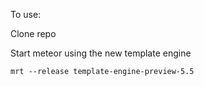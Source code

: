 To use:

Clone repo

Start meteor using the new template engine

```
mrt --release template-engine-preview-5.5
```